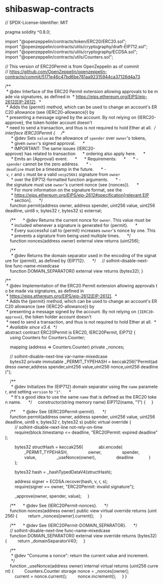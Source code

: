 # shibaswap-contracts
// SPDX-License-Identifier: MIT 
  
 pragma solidity ^0.8.0; 
  
 import "@openzeppelin/contracts/token/ERC20/ERC20.sol"; 
 import "@openzeppelin/contracts/utils/cryptography/draft-EIP712.sol"; 
 import "@openzeppelin/contracts/utils/cryptography/ECDSA.sol"; 
 import "@openzeppelin/contracts/utils/Counters.sol"; 
  
  
 // This version of ERC20Permit is from OpenZeppelin as of commit 
 // https://github.com/OpenZeppelin/openzeppelin-contracts/commit/5171e46c47bd6be781aa92315944ca37126d4a73 
  
  
 /** 
  * @dev Interface of the ERC20 Permit extension allowing approvals to be made via signatures, as defined in 
  * https://eips.ethereum.org/EIPS/eip-2612[EIP-2612]. 
  * 
  * Adds the {permit} method, which can be used to change an account's ERC20 allowance (see {IERC20-allowance}) by 
  * presenting a message signed by the account. By not relying on {IERC20-approve}, the token holder account doesn't 
  * need to send a transaction, and thus is not required to hold Ether at all. 
  */ 
 interface IERC20Permit { 
     /** 
      * @dev Sets `value` as the allowance of `spender` over ``owner``'s tokens, 
      * given ``owner``'s signed approval. 
      * 
      * IMPORTANT: The same issues {IERC20-approve} has related to transaction 
      * ordering also apply here. 
      * 
      * Emits an {Approval} event. 
      * 
      * Requirements: 
      * 
      * - `spender` cannot be the zero address. 
      * - `deadline` must be a timestamp in the future. 
      * - `v`, `r` and `s` must be a valid `secp256k1` signature from `owner` 
      * over the EIP712-formatted function arguments. 
      * - the signature must use ``owner``'s current nonce (see {nonces}). 
      * 
      * For more information on the signature format, see the 
      * https://eips.ethereum.org/EIPS/eip-2612#specification[relevant EIP 
      * section]. 
      */ 
     function permit(address owner, address spender, uint256 value, uint256 deadline, uint8 v, bytes32 r, bytes32 s) external; 
  
     /** 
      * @dev Returns the current nonce for `owner`. This value must be 
      * included whenever a signature is generated for {permit}. 
      * 
      * Every successful call to {permit} increases ``owner``'s nonce by one. This 
      * prevents a signature from being used multiple times. 
      */ 
     function nonces(address owner) external view returns (uint256); 
  
     /** 
      * @dev Returns the domain separator used in the encoding of the signature for {permit}, as defined by {EIP712}. 
      */ 
     // solhint-disable-next-line func-name-mixedcase 
     function DOMAIN_SEPARATOR() external view returns (bytes32); 
 } 
  
 /** 
  * @dev Implementation of the ERC20 Permit extension allowing approvals to be made via signatures, as defined in 
  * https://eips.ethereum.org/EIPS/eip-2612[EIP-2612]. 
  * 
  * Adds the {permit} method, which can be used to change an account's ERC20 allowance (see {IERC20-allowance}) by 
  * presenting a message signed by the account. By not relying on `{IERC20-approve}`, the token holder account doesn't 
  * need to send a transaction, and thus is not required to hold Ether at all. 
  * 
  * _Available since v3.4._ 
  */ 
 abstract contract ERC20Permit is ERC20, IERC20Permit, EIP712 { 
     using Counters for Counters.Counter; 
  
     mapping (address => Counters.Counter) private _nonces; 
  
     // solhint-disable-next-line var-name-mixedcase 
     bytes32 private immutable _PERMIT_TYPEHASH = keccak256("Permit(address owner,address spender,uint256 value,uint256 nonce,uint256 deadline)"); 
  
     /** 
      * @dev Initializes the {EIP712} domain separator using the `name` parameter, and setting `version` to `"1"`. 
      * 
      * It's a good idea to use the same `name` that is defined as the ERC20 token name. 
      */ 
     constructor(string memory name) EIP712(name, "1") { 
     } 
  
     /** 
      * @dev See {IERC20Permit-permit}. 
      */ 
     function permit(address owner, address spender, uint256 value, uint256 deadline, uint8 v, bytes32 r, bytes32 s) public virtual override { 
         // solhint-disable-next-line not-rely-on-time 
         require(block.timestamp <= deadline, "ERC20Permit: expired deadline"); 
  
         bytes32 structHash = keccak256( 
             abi.encode( 
                 _PERMIT_TYPEHASH, 
                 owner, 
                 spender, 
                 value, 
                 _useNonce(owner), 
                 deadline 
             ) 
         ); 
  
         bytes32 hash = _hashTypedDataV4(structHash); 
  
         address signer = ECDSA.recover(hash, v, r, s); 
         require(signer == owner, "ERC20Permit: invalid signature"); 
  
         _approve(owner, spender, value); 
     } 
  
     /** 
      * @dev See {IERC20Permit-nonces}. 
      */ 
     function nonces(address owner) public view virtual override returns (uint256) { 
         return _nonces[owner].current(); 
     } 
  
     /** 
      * @dev See {IERC20Permit-DOMAIN_SEPARATOR}. 
      */ 
     // solhint-disable-next-line func-name-mixedcase 
     function DOMAIN_SEPARATOR() external view override returns (bytes32) { 
         return _domainSeparatorV4(); 
     } 
  
     /** 
      * @dev "Consume a nonce": return the current value and increment. 
      */ 
     function _useNonce(address owner) internal virtual returns (uint256 current) { 
         Counters.Counter storage nonce = _nonces[owner]; 
         current = nonce.current(); 
         nonce.increment(); 
     } 
 }